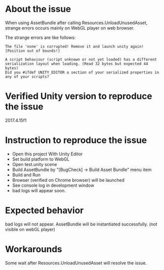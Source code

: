 
# About the issue

When using AssetBundle after calling Resources.UnloadUnusedAsset, strange errors occurs mainly on WebGL player on web browser.

The strange errors are like follows:

```
The file 'none' is corrupted! Remove it and launch unity again!
[Position out of bounds!]
```

```
A script behaviour (script unknown or not yet loaded) has a different serialization layout when loading. (Read 32 bytes but expected 44 bytes)
Did you #ifdef UNITY_EDITOR a section of your serialized properties in any of your scripts?
```

# Verified Unity version to reproduce the issue

2017.4.15f1

# Instruction to reproduce the issue

* Open this project With Unity Editor
* Set build platform to WebGL
* Open test.unity scene
* Build AssetBundle by "[BugCheck] -> Build Asset Bundle" menu item
* Build and Run
* Browser (verified on Chrome browser) will be launched
* See console log in development window
* bad logs will appear soon.

# Expected behavior

bad logs will not appear. AssetBundle will be instantiated successfully. (not visible on webGL player)

# Workarounds

Some wait after Resources.UnloadUnusedAsset will resolve the issue.
